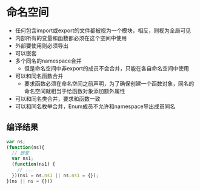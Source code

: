 # 命名空间
- 任何包含import或export的文件都被视为一个模块，相反，则视为全局可见
- 内部所有的变量和函数都必须在这个空间中使用
- 外部要使用则必须导出
- 可以嵌套
- 多个同名的namespace合并
  - 但是命名空间中非export的成员不会合并，只能在各自命名空间中使用
- 可以和同名函数合并
  - 要求函数必须在命名空间之前声明，为了确保创建一个函数对象，同名的命名空间就相当于给函数对象添加额外属性
- 可以和同名类合并，要求和函数一致
- 可以和同名枚举合并，Enum成员不允许和namespace导出成员同名

## 编译结果
```js
var ns;
(function(ns){
  // 嵌套
  var ns1;
  (function(ns1) {
    // ...
  })(ns1 = ns.ns1 || ns.ns1 = {});
}(ns || ns = {}))
```